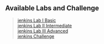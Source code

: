 
## Available Labs and Challenge

> [jenkins Lab I Basic](/jenkins/Labs/Jenkins%20Lab%20I%20-%20Basic.md) <br>
> [jenkins Lab II Intermediate](/jenkins/Labs/Jenkins%20Lab%20II%20-%20Intermediate.md) <br>
> [jenkins Lab III Advanced](/jenkins/Labs/Jenkins%20Lab%20III%20-%20Advanced.md) <br>
> [jenkins Challenge](/jenkins/Challenge/Jenkins%20Challenge.md)


